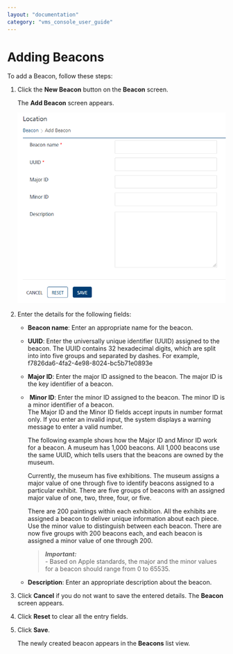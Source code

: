 ```yaml
---
layout: "documentation"
category: "vms_console_user_guide"
---
```

                            


Adding Beacons
==============

To add a Beacon, follow these steps:

1.  Click the **New Beacon** button on the **Beacon** screen.
    
    The **Add Beacon** screen appears.
    
    ![](../Resources/Images/Engagement/Location/newbeaconadd.png)
    
2.  Enter the details for the following fields:
    *   **Beacon name**: Enter an appropriate name for the beacon.
    *   **UUID**: Enter the universally unique identifier (UUID) assigned to the beacon. The UUID contains 32 hexadecimal digits, which are split into into five groups and separated by dashes. For example, f7826da6-4fa2-4e98-8024-bc5b71e0893e
    *   **Major ID**: Enter the major ID assigned to the beacon. The major ID is the key identifier of a beacon.
    *    **Minor ID**: Enter the minor ID assigned to the beacon. The minor ID is a minor identifier of a beacon.  
        The Major ID and the Minor ID fields accept inputs in number format only. If you enter an invalid input, the system displays a warning message to enter a valid number.
        
        The following example shows how the Major ID and Minor ID work for a beacon. A museum has 1,000 beacons. All 1,000 beacons use the same UUID, which tells users that the beacons are owned by the museum.
        
        Currently, the museum has five exhibitions. The museum assigns a major value of one through five to identify beacons assigned to a particular exhibit. There are five groups of beacons with an assigned major value of one, two, three, four, or five.
        
        There are 200 paintings within each exhibition. All the exhibits are assigned a beacon to deliver unique information about each piece. Use the minor value to distinguish between each beacon. There are now five groups with 200 beacons each, and each beacon is assigned a minor value of one through 200.
        
        > **_Important:_**  
        \- Based on Apple standards, the major and the minor values for a beacon should range from 0 to 65535.
        
    *   **Description**: Enter an appropriate description about the beacon.
3.  Click **Cancel** if you do not want to save the entered details. The **Beacon** screen appears.
4.  Click **Reset** to clear all the entry fields.
5.  Click **Save**.
    
    The newly created beacon appears in the **Beacons** list view.
